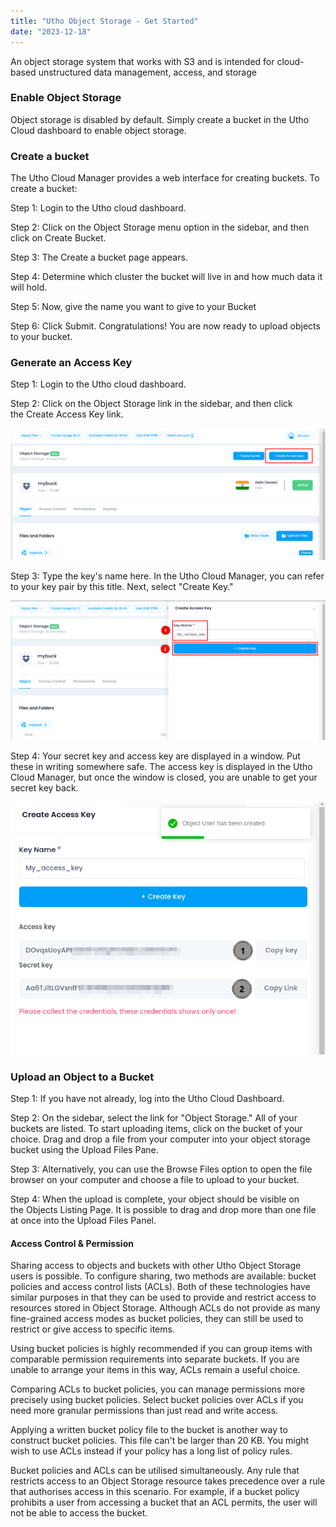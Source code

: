 ```yaml
---
title: "Utho Object Storage - Get Started"
date: "2023-12-18"
---
```


An object storage system that works with S3 and is intended for cloud-based unstructured data management, access, and storage

### Enable Object Storage

Object storage is disabled by default. Simply create a bucket in the Utho Cloud dashboard to enable object storage.

### Create a bucket

The Utho Cloud Manager provides a web interface for creating buckets. To create a bucket:

Step 1: Login to the Utho cloud dashboard.  

Step 2: Click on the Object Storage menu option in the sidebar, and then click on Create Bucket.  

Step 3: The Create a bucket page appears.  

Step 4: Determine which cluster the bucket will live in and how much data it will hold.  

Step 5: Now, give the name you want to give to your Bucket  

Step 6: Click Submit. Congratulations! You are now ready to upload objects to your bucket.  

### Generate an Access Key

Step 1: Login to the Utho cloud dashboard.

Step 2: Click on the Object Storage link in the sidebar, and then click the Create Access Key link.

![](images/image-1287-1024x427.png)

Step 3: Type the key's name here. In the Utho Cloud Manager, you can refer to your key pair by this title. Next, select "Create Key."

![](images/image-1288-1024x455.png)

Step 4: Your secret key and access key are displayed in a window. Put these in writing somewhere safe. The access key is displayed in the Utho Cloud Manager, but once the window is closed, you are unable to get your secret key back.

![](images/image-1289.png)

### Upload an Object to a Bucket

Step 1: If you have not already, log into the Utho Cloud Dashboard.  

Step 2: On the sidebar, select the link for "Object Storage." All of your buckets are listed. To start uploading items, click on the bucket of your choice. Drag and drop a file from your computer into your object storage bucket using the Upload Files Pane.  

Step 3: Alternatively, you can use the Browse Files option to open the file browser on your computer and choose a file to upload to your bucket.  

Step 4: When the upload is complete, your object should be visible on the Objects Listing Page. It is possible to drag and drop more than one file at once into the Upload Files Panel.  

#### Access Control & Permission

Sharing access to objects and buckets with other Utho Object Storage users is possible. To configure sharing, two methods are available: bucket policies and access control lists (ACLs). Both of these technologies have similar purposes in that they can be used to provide and restrict access to resources stored in Object Storage. Although ACLs do not provide as many fine-grained access modes as bucket policies, they can still be used to restrict or give access to specific items.

Using bucket policies is highly recommended if you can group items with comparable permission requirements into separate buckets. If you are unable to arrange your items in this way, ACLs remain a useful choice.

Comparing ACLs to bucket policies, you can manage permissions more precisely using bucket policies. Select bucket policies over ACLs if you need more granular permissions than just read and write access.

Applying a written bucket policy file to the bucket is another way to construct bucket policies. This file can't be larger than 20 KB. You might wish to use ACLs instead if your policy has a long list of policy rules.

Bucket policies and ACLs can be utilised simultaneously. Any rule that restricts access to an Object Storage resource takes precedence over a rule that authorises access in this scenario. For example, if a bucket policy prohibits a user from accessing a bucket that an ACL permits, the user will not be able to access the bucket.

